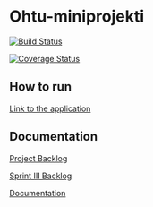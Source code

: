 # Ohtu-miniprojekti

[![Build Status](https://travis-ci.org/eturivi/ohtu-miniprojekti.svg?branch=master)](https://travis-ci.org/eturivi/ohtu-miniprojekti)

[![Coverage Status](https://coveralls.io/repos/github/eturivi/ohtu-miniprojekti/badge.svg?branch=master)](https://coveralls.io/github/eturivi/ohtu-miniprojekti)

## How to run
[Link to the application](https://eturivi.herokuapp.com)

## Documentation
[Project Backlog](https://trello.com/b/8Wocccve)

[Sprint III Backlog](https://trello.com/b/tfTBgMb8)

[Documentation](https://github.com/eturivi/ohtu-miniprojekti/tree/master/documentation)
